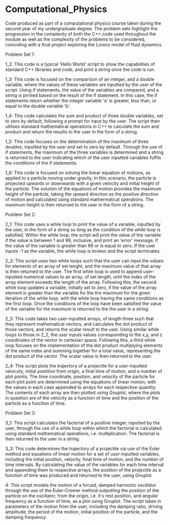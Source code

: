# Computational_Physics
Code produced as part of a computational physics course taken during the second year of my undergraduate degree. The problem sets highlight the progression in the complexity of  both the C++ code used throughout the module as well as the complexity of the problems to be considered, coinciding with a final project exploring the Lorenz model of fluid dynamics.

Problem Set 1:

1_2: This code is a typical 'Hello World' script to show the capabilities of standard C++ libraries and code, and print a string once the code is run.

1_3: This code is focused on the comparison of an integer, and a double variable, where the values of these variables are inputted by the user of the script. Using if statements, the value of the variables are compared, and a string is printed based on the result of the if statement. In this case, the if statements return whether the integer variable 'a' is greater, less than, or equal to the double variable 'b'.

1_4: This code calculates the sum and product of three double variables, set to zero by default, following a prompt for input by the user. The script then utilises standard mathematical operations in C++ to calculate the sum and product and return the results to the user in the form of a string.

1_5: This code focuses on the determination of the maximum of three doubles, inputted by the user and set to zero by default. Through the use of if statements, the maximum of the three variables is determined and a string is returned to the user indicating which of the user inputted variables fulfils the conditions of the if statements.

1_6: This code is focused on solving the linear equation of motions, as applied to a particle moving under gravity. In this scenario, the particle is projected upwards or downwards with a given velocity and initial height of the particle. The solution of the equations of motion provides the maximum height of the particle, taking the upward direction as the positive direction of motion and calculated using standard mathermatical operations. The maximum height is then returned to the user in the form of a string.

Problem Set 2:

2_1: This code uses a while loop to print the value of a variable, inputted by the user, in the form of a string so long as the condition of the while loop is satisfied. Within the while loop, the script will print the value of the variable if the value is between 1 and 99, inclusive, and print an 'error' message, if the value of the variable is greater than 99 or is equal to zero. If the user inputs -1 as the variable, the while loop is broken and the script terminates.

2_2: This script uses two while loops such that the user can input the values for elements of an array of set lenght, and the maximum value of that array is then returned to the user. The first while loop is used to append user-inputted numerical values to an array, of set length, until the index of the array element exceeds the length of the array. Following this, the second while loop updates a variable, initially set to zero, if the value of the array element is greater than the variable for the the maximum for the given iteration of the while loop, with the while loop having the same conditions as the first loop. Once the conditions of the loop have been satisfied the value of the variable for the maximum is returned to the the user in a string.

2_3: This code takes two user-inputted arrays, of length three such that they represent mathematical vectors, and calculates the dot product of those vectors, and returns the scalar result to the user. Using similar while loops to those in 2_2, the user inputs values corresponding to the x,y, and z coordinates of the vector in cartesian space. Following this, a third while loop focuses on the implementation of the dot product multiplying elements of the same index and summing together for a total value, representing the dot product of the vector. The scalar value is then returned to the user.

2_4: This script plots the trajectory of a projectile for a user-inputted velocuty, initial postition from origin, a final time of motion, and a number of plot points. The time coordinate, position, and velocity of the particle for each plot point are determined using the equations of linear motion, with the values in each case appended to arrays for each respective quantity. The contents of each array are then plotted using Gnuplot, where the plots in question are of the velocity as a function of time and the position of the particle as a function of time.

Problem Set 3:

3_1: This script calculates the factorial of a positive integer, inputted by the user, through the use of a while loop within which the factorial is calculated using standard mathematical operations, i.e. multiplication. The factorial is then returned to the user in a string.

3_3: This code determines the trajectory of a projectile via use of the Euler method and equations of linear motion for a set of user-inputted variables, including the initial position, velocity, final time of motion, and the number of time intervals. By calculating the value of the variables for each time interval and appending them to respective arrays, the position of the projectile as a function of time was produced and returned to the user, using Gnuplot

4: This script models the motion of a forced, damped harmonic oscillator through the use of the Euler-Cromer method outputting the position of the particle on the oscillator, from the origin, i.e. it's rest position, and angular frequency as a function of time, as a plot using Gnuplot. The script takes in parameters of the motion from the user, including the damping ratio, driving amplitude, the period of the motion, initial position of the particle, and the damping frequency.
